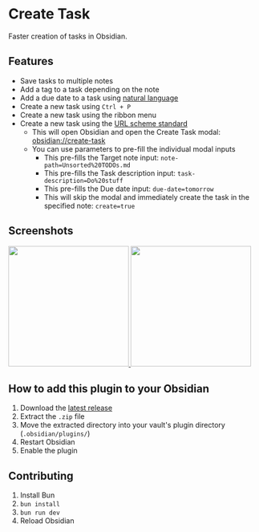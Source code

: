 # Create Task

Faster creation of tasks in Obsidian.

## Features

- Save tasks to multiple notes
- Add a tag to a task depending on the note
- Add a due date to a task using [natural language](https://github.com/wanasit/chrono)
- Create a new task using `Ctrl + P`
- Create a new task using the ribbon menu
- Create a new task using the [URL scheme standard](https://help.obsidian.md/Extending+Obsidian/Obsidian+URI)
  - This will open Obsidian and open the Create Task modal: [obsidian://create-task](obsidian://create-task)
  - You can use parameters to pre-fill the individual modal inputs
    - This pre-fills the Target note input: `note-path=Unsorted%20TODOs.md`
    - This pre-fills the Task description input: `task-description=Do%20stuff`
    - This pre-fills the Due date input: `due-date=tomorrow`
    - This will skip the modal and immediately create the task in the specified note: `create=true`

## Screenshots

<a href="https://github.com/simonknittel/obsidian-create-task/blob/main/docs/new-task.png">
	<img src="https://github.com/simonknittel/obsidian-create-task/blob/main/docs/new-task.png?raw=true" height="240" />
</a>

<a href="https://github.com/simonknittel/obsidian-create-task/blob/main/docs/settings.png">
	<img src="https://github.com/simonknittel/obsidian-create-task/blob/main/docs/settings.png?raw=true" height="240" />
</a>

## How to add this plugin to your Obsidian

1. Download the [latest release](https://github.com/simonknittel/obsidian-create-task/releases/latest/download/obsidian-create-task.zip)
2. Extract the `.zip` file
3. Move the extracted directory into your vault's plugin directory (`.obsidian/plugins/`)
4. Restart Obsidian
5. Enable the plugin

## Contributing

1. Install Bun
2. `bun install`
3. `bun run dev`
4. Reload Obsidian
